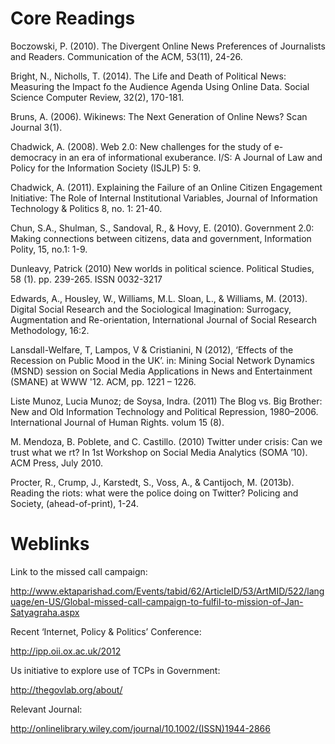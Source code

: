 # Core Readings
Boczowski, P. (2010). The Divergent Online News Preferences of Journalists and Readers. Communication of the ACM, 53(11), 24-26.

Bright, N., Nicholls, T. (2014). The Life and Death of Political News: Measuring the Impact fo the Audience Agenda Using Online Data. Social Science Computer Review, 32(2), 170-181.

Bruns, A. (2006). Wikinews: The Next Generation of Online News? Scan Journal 3(1).

Chadwick, A. (2008). Web 2.0: New challenges for the study of e-democracy in an era of informational exuberance. I/S: A Journal of Law and Policy for the Information Society (ISJLP) 5: 9.

Chadwick, A. (2011). Explaining the Failure of an Online Citizen Engagement Initiative: The Role of Internal Institutional Variables, Journal of Information Technology & Politics 8, no. 1: 21-40.

Chun, S.A., Shulman, S., Sandoval, R., & Hovy, E. (2010). Government 2.0: Making connections between citizens, data and government, Information Polity, 15, no.1: 1-9.

Dunleavy, Patrick (2010) New worlds in political science. Political Studies, 58 (1). pp. 239-265. ISSN 0032-3217

Edwards, A., Housley, W., Williams, M.L. Sloan, L., & Williams, M. (2013). Digital Social Research and the Sociological Imagination: Surrogacy, Augmentation and Re-orientation, International Journal of Social Research Methodology, 16:2.

Lansdall-Welfare, T, Lampos, V & Cristianini, N (2012), ‘Effects of the Recession on Public Mood in the UK’. in: Mining Social Network Dynamics (MSND) session on Social Media Applications in News and Entertainment (SMANE) at WWW '12. ACM, pp. 1221 – 1226.

Liste Munoz, Lucia Munoz; de Soysa, Indra. (2011) The Blog vs. Big Brother: New and Old Information Technology and Political Repression, 1980–2006. International Journal of Human Rights. volum 15 (8).

M. Mendoza, B. Poblete, and C. Castillo. (2010) Twitter under crisis: Can we trust what we rt? In 1st Workshop on Social Media Analytics (SOMA ’10). ACM Press, July 2010.

Procter, R., Crump, J., Karstedt, S., Voss, A., & Cantijoch, M. (2013b). Reading the riots: what were the police doing on Twitter? Policing and Society, (ahead-of-print), 1-24.


# Weblinks

Link to the missed call campaign:

http://www.ektaparishad.com/Events/tabid/62/ArticleID/53/ArtMID/522/language/en-US/Global-missed-call-campaign-to-fulfil-to-mission-of-Jan-Satyagraha.aspx

Recent ‘Internet, Policy & Politics’ Conference:

http://ipp.oii.ox.ac.uk/2012

Us initiative to explore use of TCPs in Government:

http://thegovlab.org/about/

Relevant Journal:

http://onlinelibrary.wiley.com/journal/10.1002/(ISSN)1944-2866


